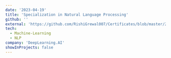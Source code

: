 ```yaml
---
date: '2023-04-19'
title: 'Specialization in Natural Language Processing'
github: ''
external: 'https://github.com/RishiGrewal007/Certificates/blob/master/2023_04_19_Coursera_NLPmain.pdf'
tech:
  - Machine-Learning
  - NLP
company: 'DeepLearning.AI'
showInProjects: false
---
```



